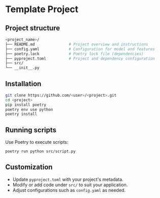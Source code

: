 # Template Project

## Project structure
```bash
<project_name>/
├── README.md               # Project overview and instructions
├── config.yaml             # Configuration for model and features
├── poetry.lock             # Poetry lock file (dependencies)
├── pyproject.toml          # Project and dependency configuration
├── src/
└── __init__.py
```

## Installation

```bash
git clone https://github.com/<user>/<project>.git
cd <project>
pip install poetry
poetry env use python
poetry install
```

## Running scripts

Use Poetry to execute scripts:

```bash
poetry run python src/script.py
```

## Customization

- Update `pyproject.toml` with your project's metadata.
- Modify or add code under `src/` to suit your application.
- Adjust configurations such as `config.yaml` as needed.

